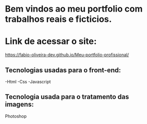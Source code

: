 # Bem vindos ao meu portfolio com trabalhos reais e ficticios.


# Link de acessar o site:
 https://fabio-oliveira-dev.github.io/Meu-portfolio-profissional/

## Tecnologias usadas para o front-end:
-Html
-Css
-Javascript

## Tecnologia usada para o tratamento das imagens:
Photoshop
